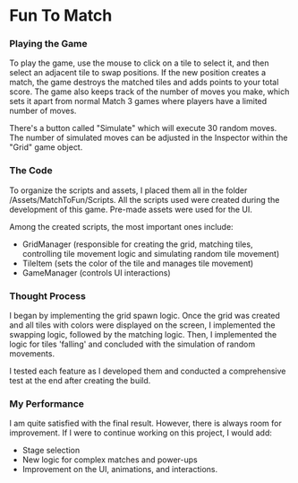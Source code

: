 # Fun To Match

### Playing the Game

To play the game, use the mouse to click on a tile to select it, and then select an adjacent tile to swap positions. If the new position creates a match, the game destroys the matched tiles and adds points to your total score. The game also keeps track of the number of moves you make, which sets it apart from normal Match 3 games where players have a limited number of moves.

There's a button called "Simulate" which will execute 30 random moves. The number of simulated moves can be adjusted in the Inspector within the "Grid" game object.

### The Code

To organize the scripts and assets, I placed them all in the folder /Assets/MatchToFun/Scripts. All the scripts used were created during the development of this game. Pre-made assets were used for the UI.

Among the created scripts, the most important ones include:

- GridManager (responsible for creating the grid, matching tiles, controlling tile movement logic and simulating random tile movement)
- TileItem (sets the color of the tile and manages tile movement)
- GameManager (controls UI interactions)

### Thought Process

I began by implementing the grid spawn logic. Once the grid was created and all tiles with colors were displayed on the screen, I implemented the swapping logic, followed by the matching logic. Then, I implemented the logic for tiles 'falling' and concluded with the simulation of random movements.

I tested each feature as I developed them and conducted a comprehensive test at the end after creating the build.

### My Performance

I am quite satisfied with the final result. However, there is always room for improvement. If I were to continue working on this project, I would add:

- Stage selection
- New logic for complex matches and power-ups
- Improvement on the UI, animations, and interactions.
